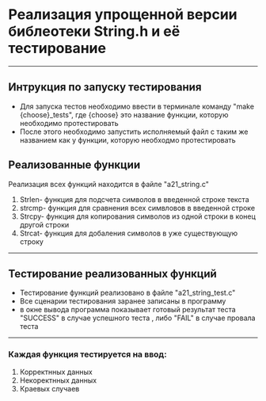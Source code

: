 # Реализация упрощенной версии библеотеки String.h и её тестирование 
---
## Интрукция по запуску тестирования
- Для запуска тестов необходимо ввести в терминале команду "make {choose}_tests", где {choose} это название функции, которую необходимо протестировать
- После этого необходимо запустить исполняемый файл с таким же названием как у функции, которую необходмо протестировать

## Реализованные функции
Реализация всех функций находится в файле "a21_string.c"

1. Strlen- функция для подсчета символов в введенной строке текста 
2. strcmp- функция для сравнения всех симвловов в введенной строке
3. Strcpy- функция для копирования символов из одной строки в конец другой строки 
4. Strcat- функция для добаления символов в уже существующую строку 
---
## Тестирование реализованных функций
- Тестирование функций реализовано в файле "a21_string_test.c"
- Все сценарии тестирования заранее записаны в программу 
- в окне вывода программа показывает готовый результат теста "SUCCESS" в случае успешного теста , либо "FAIL" в случае провала теста
---
### Каждая функция тестируется на ввод: 
1. Корректнных данных
2. Некоректнных данных
3. Краевых случаев

